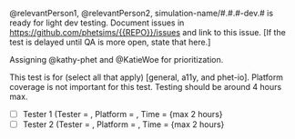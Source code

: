 @relevantPerson1, @relevantPerson2, simulation-name/#.#.#-dev.# is ready for light dev testing. Document issues in https://github.com/phetsims/{{REPO}}/issues and link to this issue. [If the test is delayed until QA is more open, state that here.]

Assigning @kathy-phet and @KatieWoe for prioritization.

This test is for (select all that apply) [general, a11y, and phet-io]. Platform coverage is not important for this test. Testing should be around 4 hours max.

- [ ] Tester 1 (Tester = , Platform = , Time = {max 2 hours}
- [ ] Tester 2 (Tester = , Platform = , Time = {max 2 hours}
